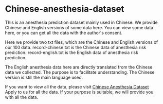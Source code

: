 # Chinese-anesthesia-dataset
This is an anesthesia prediction dataset mainly used in Chinese. We provide Chinese and English versions of some data here. You can view some data here, or you can get all the data with the author's consent.

Here we provide two txt files, which are the Chinese and English versions of our 100 data.
record-chinese.txt is the Chinese data of anesthesia risk prediction.
record-english.txt is the English data of anesthesia risk prediction.

The English anesthesia data here are directly translated from the Chinese data we collected. The purpose is to facilitate understanding. The Chinese version is still the main language used.

If you want to view all the data, please visit [Chinese Anesthesia Dataset](https://zenodo.org/records/13378270) Apply to us for all the data. If your purpose is suitable, we will provide you with all the data.
